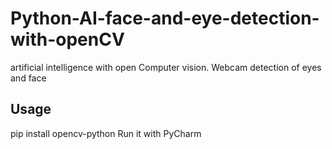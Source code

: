 <a name="Mustafa Raad M.">
<a name="mustafa.raad.m7@gmail.com">

# Python-AI-face-and-eye-detection-with-openCV
 artificial intelligence with open Computer vision. Webcam detection of eyes and face
## Usage
pip install opencv-python
Run it with PyCharm
